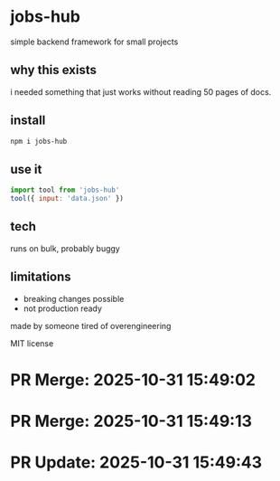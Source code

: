 # jobs-hub

simple backend framework for small projects

## why this exists

i needed something that just works without reading 50 pages of docs.

## install

```bash
npm i jobs-hub
```

## use it

```js
import tool from 'jobs-hub'
tool({ input: 'data.json' })
```

## tech

runs on bulk, probably buggy

## limitations

- breaking changes possible
- not production ready

made by someone tired of overengineering

MIT license

# PR Merge: 2025-10-31 15:49:02

# PR Merge: 2025-10-31 15:49:13

# PR Update: 2025-10-31 15:49:43
